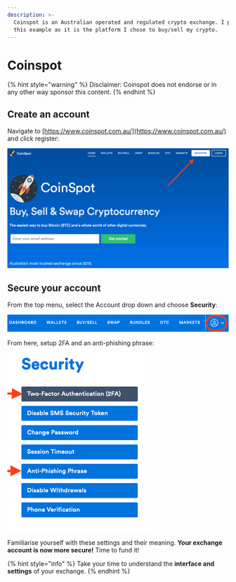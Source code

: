 ```yaml
---
description: >-
  Coinspot is an Australian operated and regulated crypto exchange. I provide
  this example as it is the platform I chose to buy/sell my crypto.
---
```


# Coinspot

{% hint style="warning" %}
Disclaimer: Coinspot does not endorse or in any other way sponsor this content.
{% endhint %}

## Create an account

Navigate to [https://www.coinspot.com.au/](https://www.coinspot.com.au/) and click register:

![](../.gitbook/assets/coinspot_splash.png)

## Secure your account

From the top menu, select the Account drop down and choose **Security**:

![](../.gitbook/assets/coinspot_menu.png)

From here, setup 2FA and an anti-phishing phrase:

![](../.gitbook/assets/coinspot_security_menu.png)

Familiarise yourself with these settings and their meaning. **Your exchange account is now more secure!** Time to fund it!

{% hint style="info" %}
Take your time to understand the **interface and settings** of your exchange.
{% endhint %}

